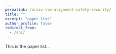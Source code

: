 ```yaml
---
permalink: /arxiv-llm-alignment-safety-security/
title: ""
excerpt: "paper list"
author_profile: false
redirect_from: 
  - /abc/
---
```




This is the paper list...

